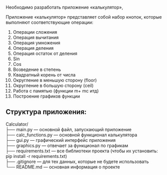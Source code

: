  Необходимо разработать приложение «калькулятор»,
 
 Приложение «калькулятор» представляет собой набор кнопок, которые выполняют соответствующие операции:

 1. Операции сложения
 2. Операция вычитания
 3. Операция умножения
 4. Операция деления
 5. Операция остаток от деления
 6. Sin
 7. Cos
 8. Возведение в степень
 9. Квадратный корень от числа
 10. Округление в меньшую сторону (floor)
 11. Округление в большую сторону (ceil)
 12. Работа с памятью (функции m+ mc итд)
 13. Построение графиков функции

## Структура приложения:

Calculator/  
├── main.py — основной файл, запускающий приложение  
├── calc_functions.py — основной функционал калькулятора  
├── gui.py — графический интерфейс приложения  
├── graphics.py — отвечает за функционал по графикам  
├── requirements.txt — все библиотеки проекта (чтобы их установить: pip install -r requirements.txt)  
├── .gitignore — для тех данных, которые не будете использовать  
└── README.md — основная информация о проекте  
